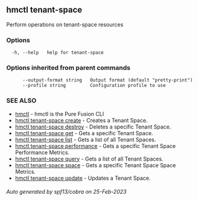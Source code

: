 ## hmctl tenant-space

Perform operations on tenant-space resources

### Options

```
  -h, --help   help for tenant-space
```

### Options inherited from parent commands

```
      --output-format string   Output format (default "pretty-print")
      --profile string         Configuration profile to use
```

### SEE ALSO

* [hmctl](hmctl.md)	 - hmctl is the Pure Fusion CLI
* [hmctl tenant-space create](hmctl_tenant-space_create.md)	 - Creates a Tenant Space.
* [hmctl tenant-space destroy](hmctl_tenant-space_destroy.md)	 - Deletes a specific Tenant Space.
* [hmctl tenant-space get](hmctl_tenant-space_get.md)	 - Gets a specific Tenant Space.
* [hmctl tenant-space list](hmctl_tenant-space_list.md)	 - Gets a list of all Tenant Spaces.
* [hmctl tenant-space performance](hmctl_tenant-space_performance.md)	 - Gets a specific Tenant Space Performance Metrics.
* [hmctl tenant-space query](hmctl_tenant-space_query.md)	 - Gets a list of all Tenant Spaces.
* [hmctl tenant-space space](hmctl_tenant-space_space.md)	 - Gets a specific Tenant Space Space Metrics.
* [hmctl tenant-space update](hmctl_tenant-space_update.md)	 - Updates a Tenant Space.

###### Auto generated by spf13/cobra on 25-Feb-2023
